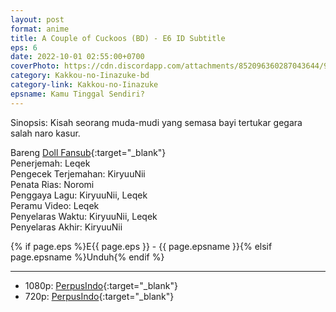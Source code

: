 ```yaml
---
layout: post
format: anime
title: A Couple of Cuckoos (BD) - E6 ID Subtitle
eps: 6
date: 2022-10-01 02:55:00+0700
coverPhoto: https://cdn.discordapp.com/attachments/852096360287043644/991700398966583306/unknown.png
category: Kakkou-no-Iinazuke-bd
category-link: Kakkou-no-Iinazuke
epsname: Kamu Tinggal Sendiri?
---
```


Sinopsis: Kisah seorang muda-mudi yang semasa bayi tertukar gegara salah naro kasur.

Bareng [Doll Fansub](https://www.perpusindo.info/user/Leqek){:target="_blank"}<br>
Penerjemah: Leqek<br>
Pengecek Terjemahan: KiryuuNii<br>
Penata Rias: Noromi<br>
Penggaya Lagu: KiryuuNii, Leqek<br>
Peramu Video: Leqek<br>
Penyelaras Waktu: KiryuuNii, Leqek<br>
Penyelaras Akhir: KiryuuNii<br>

{% if page.eps %}E{{ page.eps }} - {{ page.epsname }}{% elsif page.epsname %}Unduh{% endif %}

---
- 1080p: [PerpusIndo](https://www.perpusindo.info/berkas/3Hoj1oMy){:target="_blank"}<br>
- 720p: [PerpusIndo](https://www.perpusindo.info/berkas/bF5ztK1w){:target="_blank"}
